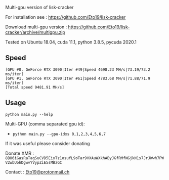 
Multi-gpu version of lisk-cracker

For installation see : https://github.com/Eto19/lisk-cracker

Download multi-gpu version : https://github.com/Eto19/lisk-cracker/archive/multigpu.zip

Tested on Ubuntu 18.04, cuda 11.1, python 3.8.5, pycuda 2020.1 

## Speed
```
[GPU #0, GeForce RTX 3090|Iter #49|Speed 4698.23 MH/s|73.19/73.2 ms/iter]
[GPU #1, GeForce RTX 3090|Iter #61|Speed 4783.68 MH/s|71.88/71.9 ms/iter]
[Total speed 9481.91 MH/s]
```

## Usage

`python main.py --help`

Multi-GPU (comma separated gpu id):

* `python main.py --gpu-idxs 0,1,2,3,4,5,6,7`


If it was useful please consider donating

Donate XMR : `8BU6iGasRaTagSuCVD5EiyTz1osufL9oTar9VXAuWXkhAByJGfRMfNGjkN1s7JrJWwh7PWV2wbUohDgwvYVypZiE5sMBzGC`

Contact : Eto19@protonmail.ch
